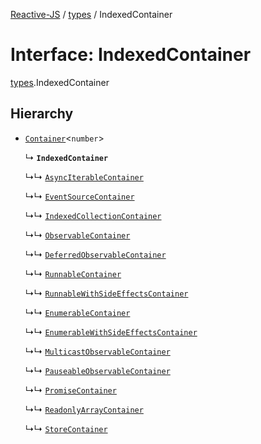 [Reactive-JS](../README.md) / [types](../modules/types.md) / IndexedContainer

# Interface: IndexedContainer

[types](../modules/types.md).IndexedContainer

## Hierarchy

- [`Container`](types.Container.md)<`number`\>

  ↳ **`IndexedContainer`**

  ↳↳ [`AsyncIterableContainer`](AsyncIterable.AsyncIterableContainer.md)

  ↳↳ [`EventSourceContainer`](EventSource.EventSourceContainer.md)

  ↳↳ [`IndexedCollectionContainer`](IndexedCollection.IndexedCollectionContainer.md)

  ↳↳ [`ObservableContainer`](Observable.ObservableContainer.md)

  ↳↳ [`DeferredObservableContainer`](Observable.DeferredObservableContainer.md)

  ↳↳ [`RunnableContainer`](Observable.RunnableContainer.md)

  ↳↳ [`RunnableWithSideEffectsContainer`](Observable.RunnableWithSideEffectsContainer.md)

  ↳↳ [`EnumerableContainer`](Observable.EnumerableContainer.md)

  ↳↳ [`EnumerableWithSideEffectsContainer`](Observable.EnumerableWithSideEffectsContainer.md)

  ↳↳ [`MulticastObservableContainer`](Observable.MulticastObservableContainer.md)

  ↳↳ [`PauseableObservableContainer`](PauseableObservable.PauseableObservableContainer.md)

  ↳↳ [`PromiseContainer`](Promise.PromiseContainer.md)

  ↳↳ [`ReadonlyArrayContainer`](ReadonlyArray.ReadonlyArrayContainer.md)

  ↳↳ [`StoreContainer`](Store.StoreContainer.md)
